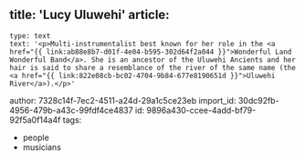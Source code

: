 title: 'Lucy Uluwehi'
article:
  -
    type: text
    text: '<p>Multi-instrumentalist best known for her role in the <a href="{{ link:ab88e8b7-d01f-4e04-b595-302d64f2a044 }}">Wonderful Land Wonderful Band</a>. She is an ancestor of the Uluwehi Ancients and her hair is said to share a resemblance of the river of the same name (the <a href="{{ link:822e08cb-bc02-4704-9b84-677e8190651d }}">Uluwehi River</a>).</p>'
author: 7328c14f-7ec2-4511-a24d-29a1c5ce23eb
import_id: 30dc92fb-4956-479b-a43c-99fdf4ce4837
id: 9896a430-ccee-4add-bf79-92f5a0f14a4f
tags:
  - people
  - musicians
